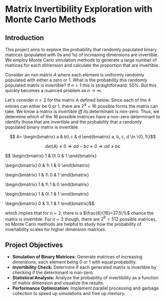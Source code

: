 # Matrix Invertibility Exploration with Monte Carlo Methods

## Introduction

This project aims to explore the probability that randomly populated binary matrices (populated with 0s and 1s) of increasing dimensions are invertible. We employ Monte Carlo simulation methods to generate a large number of matrices for each dimension and calculate the proportion that are invertible.

Consider an $n$x$n$ matrix $A$ where each element is uniformly randomly populated with either a zero or 1. What is the probability this randomly populated matrix is invertible? If $n = 1$ this is straightforward: $50 \%$. But this quickly becomes a nuanced problem as $n\rightarrow \infty$. 

Let's consider $n=2$ for the matrix $A$ defined below. Since each of the $4$ entries can either be $0$ or $1$, there are $2^4=16$ possible forms the matrix can take. We know a matrix is invertible $iff$ its determinant is non-zero. Thus, we determine which of the 16 possible matrices have a non-zero determinant to identify those that are invertible and the probability that a randomly populated binary matrix is invertible.  

$$
A=
\begin{bmatrix}
a & b\\
c & d
\end{bmatrix} a, b, c, d \in \{0, 1\}$$

$$det(A) \neq 0 \Rightarrow ad-bc\neq0 \Rightarrow ad \neq bc$$


$$
\begin{bmatrix}
1 & 0\\
0 & 1
\end{bmatrix}

\begin{bmatrix}
0 & 1\\
1 & 0
\end{bmatrix}

\begin{bmatrix}
1 & 1\\
0 & 1
\end{bmatrix}

\begin{bmatrix}
1 & 1\\
1 & 0
\end{bmatrix}

\begin{bmatrix}
1 & 0\\
1 & 1
\end{bmatrix}

\begin{bmatrix}
0 & 1\\
1 & 1
\end{bmatrix}$$

which implies that for $n=2$, there is a $\frac{6}{16}=37.5\%$ chance the matrix is invertible. For $n=3$ though, there are $2^9=512$ possible matrices, so Monte Carlo methods are helpful to study how the probability of invertability scales for higher dimension matrices.

## Project Objectives

- **Simulation of Binary Matrices:** Generate matrices of increasing dimensions, each element being 0 or 1 with equal probability.
- **Invertibility Check:** Determine if each generated matrix is invertible by checking if the determinant is non-zero.
- **Statistical Analysis:** Analyze the probability of invertibility as a function of matrix dimension and visualize the results.
- **Performance Optimization:** Implement parallel processing and garbage collection to speed up simulations and free up memory.


